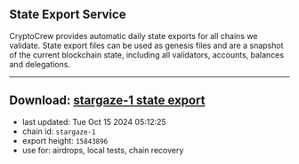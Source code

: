 ## State Export Service
CryptoCrew provides automatic daily state exports for all chains we validate. State export files can be used as genesis files and are a snapshot of the current blockchain state, including all validators, accounts, balances and delegations.

---
**Download: [stargaze-1 state export](https://dl-eu2.ccvalidators.com/SERVICE/stargaze/stargaze-1_export_15843896.json)**
---

- last updated: Tue Oct 15 2024 05:12:25
- chain id: `stargaze-1`
- export height: `15843896`
- use for: airdrops, local tests, chain recovery
